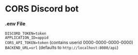 # CORS Discord bot


### .env File
`DISCORD_TOKEN=token`  
`APPLICATION_ID=appid`  
`CORS_API_TOKEN=token` (contains userid 0000-0000-0000-0000)  
`BACKEND_URL=url` (defaults to `http://localhost:8080/api`) 
